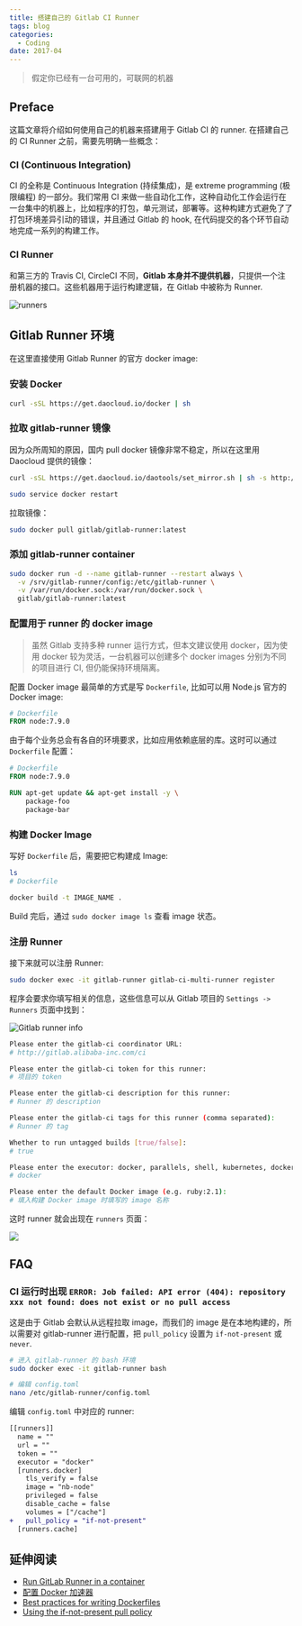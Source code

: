 ```yaml
---
title: 搭建自己的 Gitlab CI Runner
tags: blog
categories:
  - Coding
date: 2017-04
---
```

> 假定你已经有一台可用的，可联网的机器

## Preface

这篇文章将介绍如何使用自己的机器来搭建用于 Gitlab CI 的 runner.  在搭建自己的 CI Runner 之前，需要先明确一些概念：

### CI (Continuous Integration)

CI 的全称是 Continuous Integration (持续集成)，是 extreme programming (极限编程) 的一部分。我们常用 CI 来做一些自动化工作，这种自动化工作会运行在一台集中的机器上，比如程序的打包，单元测试，部署等。这种构建方式避免了了打包环境差异引动的错误，并且通过 Gitlab 的 hook, 在代码提交的各个环节自动地完成一系列的构建工作。

### CI Runner

和第三方的 Travis CI, CircleCI 不同，**Gitlab 本身并不提供机器**，只提供一个注册机器的接口。这些机器用于运行构建逻辑，在 Gitlab 中被称为 Runner.

![runners](https://gbstatic.djyde.com/assets/006tNc79gy1fet5ffxwglj31ac0y2wj8.jpg)

## Gitlab Runner 环境

在这里直接使用 Gitlab Runner 的官方 docker image:

### 安装 Docker

```bash
curl -sSL https://get.daocloud.io/docker | sh
```

### 拉取 gitlab-runner 镜像

因为众所周知的原因，国内 pull docker 镜像非常不稳定，所以在这里用 Daocloud 提供的镜像：

```bash
curl -sSL https://get.daocloud.io/daotools/set_mirror.sh | sh -s http://718dbf2d.m.daocloud.io

sudo service docker restart
```

拉取镜像：

```bash
sudo docker pull gitlab/gitlab-runner:latest
```

### 添加 gitlab-runner container

```bash
sudo docker run -d --name gitlab-runner --restart always \
  -v /srv/gitlab-runner/config:/etc/gitlab-runner \
  -v /var/run/docker.sock:/var/run/docker.sock \
  gitlab/gitlab-runner:latest
```

### 配置用于 runner 的 docker image

> 虽然 Gitlab 支持多种 runner 运行方式，但本文建议使用 docker，因为使用 docker 较为灵活，一台机器可以创建多个 docker images 分别为不同的项目进行 CI, 但仍能保持环境隔离。

配置 Docker image 最简单的方式是写 `Dockerfile`, 比如可以用 Node.js 官方的 Docker image:

```dockerfile
# Dockerfile
FROM node:7.9.0
```

由于每个业务总会有各自的环境要求，比如应用依赖底层的库。这时可以通过 `Dockerfile` 配置：

```dockerfile
# Dockerfile
FROM node:7.9.0

RUN apt-get update && apt-get install -y \
	package-foo
	package-bar
```

### 构建 Docker Image

写好 `Dockerfile` 后，需要把它构建成 Image:

```bash
ls
# Dockerfile

docker build -t IMAGE_NAME .
```

Build 完后，通过 `sudo docker image ls` 查看 image 状态。

### 注册 Runner

接下来就可以注册 Runner:

```bash
sudo docker exec -it gitlab-runner gitlab-ci-multi-runner register
```

程序会要求你填写相关的信息，这些信息可以从 Gitlab 项目的 `Settings -> Runners` 页面中找到：

![Gitlab runner info](https://gbstatic.djyde.com/assets/006tNc79gy1fetavn7r0lj319u0os78u.jpg)

```bash
Please enter the gitlab-ci coordinator URL:
# http://gitlab.alibaba-inc.com/ci

Please enter the gitlab-ci token for this runner:
# 项目的 token

Please enter the gitlab-ci description for this runner:
# Runner 的 description

Please enter the gitlab-ci tags for this runner (comma separated):
# Runner 的 tag

Whether to run untagged builds [true/false]:
# true

Please enter the executor: docker, parallels, shell, kubernetes, docker-ssh, ssh, virtualbox, docker+machine, docker-ssh+machine:
# docker

Please enter the default Docker image (e.g. ruby:2.1):
# 填入构建 Docker image 时填写的 image 名称
```

这时 runner 就会出现在 `runners` 页面：

![](https://gbstatic.djyde.com/assets/006tNc79gy1fetbnh1e12j310008qdgs.jpg)

## FAQ

### CI 运行时出现 `ERROR: Job failed: API error (404): repository xxx not found: does not exist or no pull access`

这是由于 Gitlab 会默认从远程拉取 image，而我们的 image 是在本地构建的，所以需要对 gitlab-runner 进行配置，把 `pull_policy` 设置为 `if-not-present` 或 `never`.

```bash
# 进入 gitlab-runner 的 bash 环境
sudo docker exec -it gitlab-runner bash

# 编辑 config.toml
nano /etc/gitlab-runner/config.toml
```

编辑 `config.toml` 中对应的 runner:

```diff
[[runners]]
  name = ""
  url = ""
  token = ""
  executor = "docker"
  [runners.docker]
    tls_verify = false
    image = "nb-node"
    privileged = false
    disable_cache = false
    volumes = ["/cache"]
+   pull_policy = "if-not-present"
  [runners.cache]
```

## 延伸阅读

- [Run GitLab Runner in a container](https://docs.gitlab.com/runner/install/docker.html)
- [配置 Docker 加速器](https://www.daocloud.io/mirror#accelerator-doc)
- [Best practices for writing Dockerfiles](https://docs.docker.com/engine/userguide/eng-image/dockerfile_best-practices/)
- [Using the if-not-present pull policy](https://docs.gitlab.com/runner/executors/docker.html#using-the-if-not-present-pull-policy)